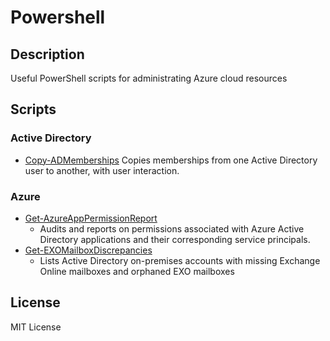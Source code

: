 # Powershell

## Description
Useful PowerShell scripts for administrating Azure cloud resources

## Scripts

### Active Directory
- [Copy-ADMemberships](./Active-Directory/Copy-ADMemberships.ps1)
Copies memberships from one Active Directory user to another, with user interaction.

### Azure
- [Get-AzureAppPermissionReport](./Azure/Get-AzureAppPermissionReport.ps1)
   - Audits and reports on permissions associated with Azure Active Directory applications and their corresponding service principals.
- [Get-EXOMailboxDiscrepancies](./Azure/Get-EXOMailboxDiscrepancies.ps1)
   - Lists Active Directory on-premises accounts with missing Exchange Online mailboxes and orphaned EXO mailboxes

## License
MIT License

